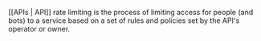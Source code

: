 [[APIs | API]] rate limiting is the process of limiting access for people (and bots) to a service based on a set of rules and policies set by the API's operator or owner.